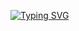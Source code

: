 [![Typing SVG](https://readme-typing-svg.herokuapp.com?font=Fira+Code&size=22&pause=500&color=36BCF7&width=435&lines=🚀+DevOps+Engineer;🌱+Exploring+Cloud+and+K8s;🔥+Automating+Everything;💡+Learning+New+Tech)](https://git.io/typing-svg)

